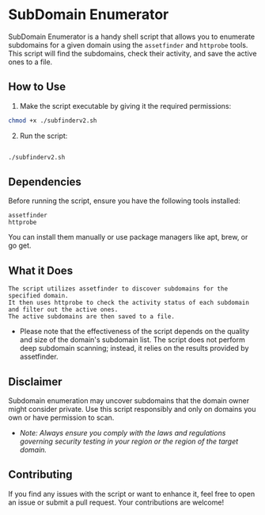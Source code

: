 
# SubDomain Enumerator

SubDomain Enumerator is a handy shell script that allows you to enumerate subdomains for a given domain using the `assetfinder` and `httprobe` tools. This script will find the subdomains, check their activity, and save the active ones to a file.

## How to Use

1. Make the script executable by giving it the required permissions:

```bash
chmod +x ./subfinderv2.sh
```

 2. Run the script:

```bash

./subfinderv2.sh
```

## Dependencies

Before running the script, ensure you have the following tools installed:

    assetfinder
    httprobe

You can install them manually or use package managers like apt, brew, or go get.
## What it Does

    The script utilizes assetfinder to discover subdomains for the specified domain.
    It then uses httprobe to check the activity status of each subdomain and filter out the active ones.
    The active subdomains are then saved to a file.

* Please note that the effectiveness of the script depends on the quality and size of the domain's subdomain list. The script does not perform deep subdomain scanning; instead, it relies on the results provided by assetfinder.
## Disclaimer

Subdomain enumeration may uncover subdomains that the domain owner might consider private. Use this script responsibly and only on domains you own or have permission to scan.

* _Note: Always ensure you comply with the laws and regulations governing security testing in your region or the region of the target domain._
## Contributing

If you find any issues with the script or want to enhance it, feel free to open an issue or submit a pull request. Your contributions are welcome!

